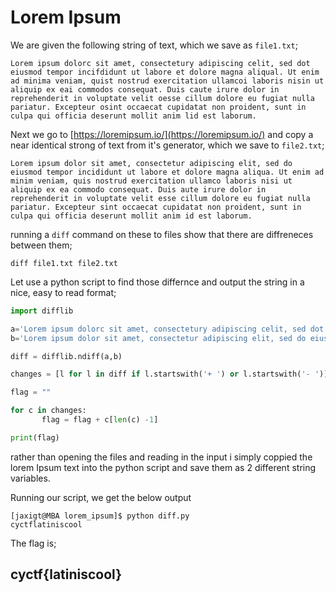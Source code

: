 # Lorem Ipsum

We are given the following string of text, which we save as `file1.txt`;

```
Lorem ipsum dolorc sit amet, consectetury adipiscing celit, sed dot eiusmod tempor incifdidunt ut labore et dolore magna aliqual. Ut enim ad minima veniam, quist nostrud exercitation ullamcoi laboris nisin ut aliquip ex eai commodos consequat. Duis caute irure dolor in reprehenderit in voluptate velit oesse cillum dolore eu fugiat nulla pariatur. Excepteur osint occaecat cupidatat non proident, sunt in culpa qui officia deserunt mollit anim lid est laborum.
```

Next we go to [https://loremipsum.io/](https://loremipsum.io/) and copy a near identical strong of text from it's generator, which we save to `file2.txt`;

```
Lorem ipsum dolor sit amet, consectetur adipiscing elit, sed do eiusmod tempor incididunt ut labore et dolore magna aliqua. Ut enim ad minim veniam, quis nostrud exercitation ullamco laboris nisi ut aliquip ex ea commodo consequat. Duis aute irure dolor in reprehenderit in voluptate velit esse cillum dolore eu fugiat nulla pariatur. Excepteur sint occaecat cupidatat non proident, sunt in culpa qui officia deserunt mollit anim id est laborum. 
```

running a `diff` command on these to files show that there are diffreneces between them;

`diff file1.txt file2.txt`

Let use a python script to find those differnce and output the string in a nice, easy to read format;

```python
import difflib

a='Lorem ipsum dolorc sit amet, consectetury adipiscing celit, sed dot eiusmod tempor incifdidunt ut labore et dolore magna aliqual. Ut enim ad minima veniam, quist nostrud exercitation ullamcoi laboris nisin ut aliquip ex eai commodos consequat. Duis caute irure dolor in reprehenderit in voluptate velit oesse cillum dolore eu fugiat nulla pariatur. Excepteur osint occaecat cupidatat non proident, sunt in culpa qui officia deserunt mollit anim lid est laborum.'
b='Lorem ipsum dolor sit amet, consectetur adipiscing elit, sed do eiusmod tempor incididunt ut labore et dolore magna aliqua. Ut enim ad minim veniam, quis nostrud exercitation ullamco laboris nisi ut aliquip ex ea commodo consequat. Duis aute irure dolor in reprehenderit in voluptate velit esse cillum dolore eu fugiat nulla pariatur. Excepteur sint occaecat cupidatat non proident, sunt in culpa qui officia deserunt mollit anim id est laborum.'

diff = difflib.ndiff(a,b)

changes = [l for l in diff if l.startswith('+ ') or l.startswith('- ')]

flag = ""

for c in changes:
       flag = flag + c[len(c) -1]

print(flag)
```

rather than opening the files and reading in the input i simply coppied the lorem Ipsum text into the python script and save them as 2 different string variables.

Running our script, we get the below output

```
[jaxigt@MBA lorem_ipsum]$ python diff.py 
cyctflatiniscool
```

The flag is;

## cyctf{latiniscool}
